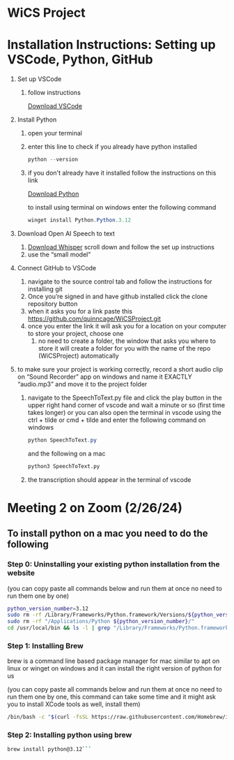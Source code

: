 # WiCS Project

# Installation Instructions: Setting up VSCode, Python, GitHub

1. Set up VSCode
    1. follow instructions 
        
        [Download VSCode](https://code.visualstudio.com/docs/setup/windows)
        
2. Install Python
    1. open your terminal
    2. enter this line to check if you already have python installed
        
        ```powershell
        python --version
        ```
        
    3. if you don't already have it installed follow the instructions on this link
        
        [Download Python](https://www.python.org/downloads/)
        
        to install using terminal on windows enter the following command
        
        ```powershell
        winget install Python.Python.3.12
        ```
        
3. Download Open AI Speech to text
    1. [Download Whisper](https://github.com/openai/whisper) scroll down and follow the set up instructions
    2. use the “small model”
4. Connect GitHub to VSCode
    1. navigate to the source control tab and follow the instructions for installing git
    2. Once you’re signed in and have github installed click the clone repository button
    3. when it asks you for a link paste this https://github.com/quinncage/WiCSProject.git
    4. once you enter the link it will ask you for a location on your computer to store your project, choose one
        1. no need to create a folder, the window that asks you where to store it will create a folder for you with the name of the repo (WiCSProject) automatically
5. to make sure your project is working correctly, record a short audio clip on “Sound Recorder” app on windows and name it EXACTLY “audio.mp3” and move it to the project folder
    1. navigate to the SpeechToText.py file and click the play button in the upper right hand corner of vscode and wait a minute or so (first time takes longer) or you can also open the terminal in vscode using the ctrl + tilde or cmd + tilde and enter the following command on windows
        
        ```powershell
        python SpeechToText.py
        ```

        and the following on a mac
        
        ```bash
        python3 SpeechToText.py
        ```
    
    2. the transcription should appear in the terminal of vscode
  
# Meeting 2 on Zoom (2/26/24)
## To install python on a mac you need to do the following

### Step 0: Uninstalling your existing python installation from the website

(you can copy paste all commands below and run them at once no need to run them one by one)

```bash
python_version_number=3.12
sudo rm -rf /Library/Frameworks/Python.framework/Versions/${python_version_number}/
sudo rm -rf "/Applications/Python ${python_version_number}/"
cd /usr/local/bin && ls -l | grep "/Library/Frameworks/Python.framework/Versions/${python_version_number}" | awk '{print $9}' | sudo xargs rm```
```
### Step 1: Installing Brew

brew is a command line based package manager for mac similar to apt on linux or winget on windows and it can install the right version of python for us

(you can copy paste all commands below and run them at once no need to run them one by one, this command can take some time and it might ask you to install XCode tools as well, install them)

```bash
/bin/bash -c "$(curl -fsSL https://raw.githubusercontent.com/Homebrew/install/HEAD/install.sh)"```
```
### Step 2: Installing python using brew

```bash
brew install python@3.12```
```
